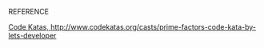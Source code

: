 REFERENCE

<a href = "http://www.codekatas.org/casts/prime-factors-code-kata-by-lets-developer">Code Katas, http://www.codekatas.org/casts/prime-factors-code-kata-by-lets-developer<a>

